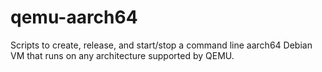 # qemu-aarch64
Scripts to create, release, and start/stop a command line aarch64 Debian VM
that runs on any architecture supported by QEMU.
